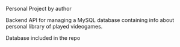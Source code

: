 Personal Project by author

Backend API for managing a MySQL database containing info about personal library of played videogames.

Database included in the repo
